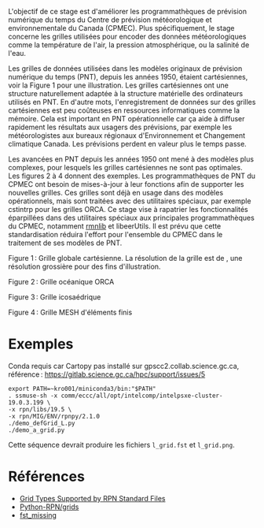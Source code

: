 L'objectif de ce stage est d'améliorer les programmathèques de
prévision numérique du temps du Centre de prévision météorologique et
environnementale du Canada (CPMEC). Plus spécifiquement, le stage
concerne les grilles utilisées pour encoder des données
météorologiques comme la température de l'air, la pression
atmosphérique, ou la salinité de l'eau.

Les grilles de données utilisées dans les modèles originaux de
prévision numérique du temps (PNT), depuis les années 1950, étaient
cartésiennes, voir la Figure 1 pour une illustration. Les grilles
cartésiennes ont une structure naturellement adaptée à la structure
matérielle des ordinateurs utilisés en PNT. En d'autre mots,
l'enregistrement de données sur des grilles cartésiennes est peu
coûteuses en ressources informatiques comme la mémoire. Cela est
important en PNT opérationnelle car ça aide à diffuser rapidement les
résultats aux usagers des prévisions, par exemple les météorologistes
aux bureaux régionaux d'Environnement et Changement climatique Canada.
Les prévisions perdent en valeur plus le temps passe.

Les avancées en PNT depuis les années 1950 ont mené à des modèles plus
complexes, pour lesquels les grilles cartésiennes ne sont pas
optimales. Les figures 2 à 4 donnent des exemples. Les
programmathèques de PNT du CPMEC ont besoin de mises-à-jour à leur
fonctions afin de supporter les nouvelles grilles. Ces grilles sont
déjà en usage dans des modèles opérationnels, mais sont traitées avec
des utilitaires spéciaux, par exemple cstintrp pour les grilles ORCA.
Ce stage vise à rapatrier les fonctionnalités éparpillées dans des
utilitaires spéciaux aux principales programmathèques du CPMEC,
notamment [rmnlib](https://github.com/armnlib/librmn) et libeerUtils.
Il est prévu que cette standardisation réduira l'effort pour
l'ensemble du CPMEC dans le traitement de ses modèles de PNT.

Figure 1 : Grille globale cartésienne. La résolution de la grille est de , une résolution grossière pour des fins d'illustration.

Figure 2 : Grille océanique ORCA

Figure 3 : Grille icosaédrique

Figure 4 : Grille MESH d'éléments finis

# Exemples

Conda requis car Cartopy pas installé sur gpscc2.collab.science.gc.ca,
référence : https://gitlab.science.gc.ca/hpc/support/issues/5
```shell
export PATH=~kro001/miniconda3/bin:"$PATH"
. ssmuse-sh -x comm/eccc/all/opt/intelcomp/intelpsxe-cluster-19.0.3.199 \
-x rpn/libs/19.5 \
-x rpn/MIG/ENV/rpnpy/2.1.0
./demo_defGrid_L.py
./demo_a_grid.py
```
Cette séquence devrait produire les fichiers `l_grid.fst` et `l_grid.png`.

# Références

- [Grid Types Supported by RPN Standard Files](https://science:science@collaboration.cmc.ec.gc.ca/science/si/eng/si/misc/grilles.html)
- [Python-RPN/grids](https://wiki.cmc.ec.gc.ca/wiki/Python-RPN/grids)
- [fst_missing](http://armnlib.uqam.ca/armnlib/Docs/fst_missing.html)
